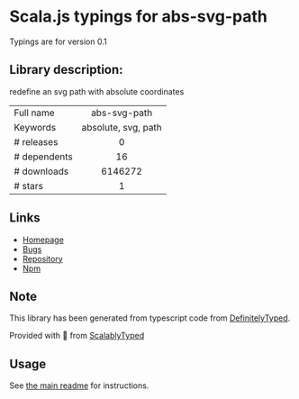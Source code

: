 
# Scala.js typings for abs-svg-path

Typings are for version 0.1

## Library description:
redefine an svg path with absolute coordinates

|                    |                 |
| ------------------ | :-------------: |
| Full name          | abs-svg-path |
| Keywords           | absolute, svg, path |
| # releases         | 0 |
| # dependents       | 16 |
| # downloads        | 6146272 |
| # stars            | 1 |

## Links
- [Homepage](https://github.com/jkroso/abs-svg-path#readme)
- [Bugs](https://github.com/jkroso/abs-svg-path/issues)
- [Repository](https://github.com/jkroso/abs-svg-path)
- [Npm](https://www.npmjs.com/package/abs-svg-path)
    


## Note
This library has been generated from typescript code from [DefinitelyTyped](https://definitelytyped.org).

Provided with :purple_heart: from [ScalablyTyped](https://github.com/oyvindberg/ScalablyTyped)

## Usage
See [the main readme](../../readme.md) for instructions.


